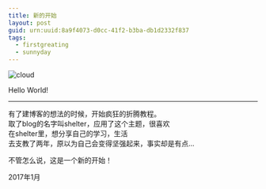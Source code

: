 ```yaml
---
title: 新的开始
layout: post
guid: urn:uuid:8a9f4073-d0cc-41f2-b3ba-db1d2332f837
tags:
  - firstgreating
  - sunnyday
---
```


![cloud](/Users/Emilo/Documents/Blog/media/files/2017/1/13/cloud.jpeg)

Hello World!

---

有了建博客的想法的时候，开始疯狂的折腾教程。  
取了blog的名字叫shelter，应用了这个主题，很喜欢  
在shelter里，想分享自己的学习，生活  
去支教了两年，原以为自己会变得坚强起来，事实却是有点...

不管怎么说，这是一个新的开始！

2017年1月